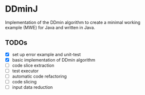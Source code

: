 # DDminJ

Implementation of the DDmin algorithm to create a minimal working example (MWE) for Java and written in Java.

## TODOs

- [x] set up error example and unit-test
- [x] basic implementation of DDmin algorithm
- [ ] code slice extraction
- [ ] test executor
- [ ] automatic code refactoring
- [ ] code slicing
- [ ] input data reduction